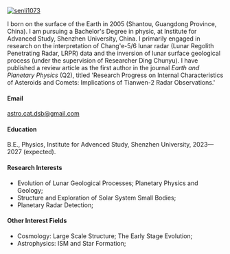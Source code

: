 

[![senli1073](https://img.shields.io/badge/senli1073-github-blue?logo=github)](https://github.com/senli1073)

I born on the surface of the Earth in 2005 (Shantou, Guangdong Province, China). I am pursuing a Bachelor's Degree in physic, at Institute for Advanced Study, Shenzhen University, China. I primarily engaged in research on the interpretation of Chang'e-5/6 lunar radar (Lunar Regolith Penetrating Radar, LRPR) data and the inversion of lunar surface geological process (under the supervision of Researcher Ding Chunyu). I have published a review article as the first author in the journal _Earth and Planetary Physics_ (Q2), titled 'Research Progress on Internal Characteristics of Asteroids and Comets: Implications of Tianwen-2 Radar Observations.'

#### Email
astro.cat.dsb@gmail.com

#### Education
B.E., Physics, Institute for Advenced Study, Shenzhen University, 2023—2027 (expected).

#### Research Interests
- Evolution of Lunar Geological Processes; Planetary Physics and Geology;
- Structure and Exploration of Solar System Small Bodies;
- Planetary Radar Detection;

#### Other Interest Fields
- Cosmology: Large Scale Structure; The Early Stage Evolution;
- Astrophysics: ISM and Star Formation;

